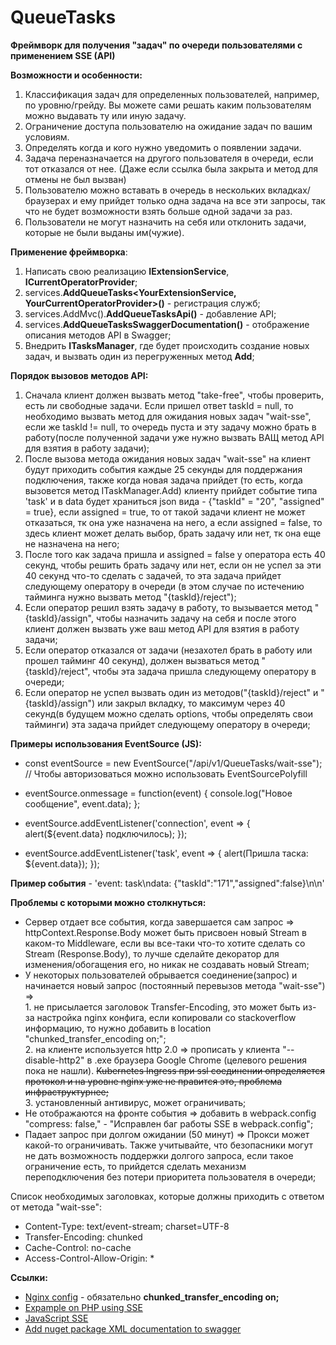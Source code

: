 # QueueTasks
**Фреймворк для получения "задач" по очереди пользователями с применением SSE (API)**


**Возможности и особенности:**
1. Классификация задач для определенных пользователей, например, по уровню/грейду. Вы можете сами решать каким пользователям можно выдавать ту или иную задачу.
2. Ограничение доступа пользователю на ожидание задач по вашим условиям.
3. Определять когда и кого нужно уведомить о появлении задачи.
4. Задача переназначается на другого пользователя в очереди, если тот отказался от нее. (Даже если ссылка была закрыта и метод для отмены не был вызван)
5. Пользователю можно вставать в очередь в нескольких вкладках/браузерах и ему прийдет только одна задача на все эти запросы, так что не будет возможности взять больше одной задачи за раз. 
6. Пользователи не могут назначить на себя или отклонить задачи, которые не были выданы им(чужие).


**Применение фреймворка**:
1. Написать свою реализацию **IExtensionService**, **ICurrentOperatorProvider**;
2. services.**AddQueueTasks<YourExtensionService, YourCurrentOperatorProvider>()** - регистрация служб;
3. services.AddMvc().**AddQueueTasksApi()** - добавление API;
4. services.**AddQueueTasksSwaggerDocumentation()** - отображение описания методов API в Swagger;
5. Внедрить **ITasksManager**, где будет происходить создание новых задач, и вызвать один из перегруженных метод **Add**;


**Порядок вызовов методов API:**
1. Сначала клиент должен вызвать метод "take-free", чтобы проверить, есть ли свободные задачи.
Если пришел ответ taskId = null, то необходимо вызвать метод для ожидания новых задач "wait-sse",
если же taskId != null, то очередь пуста и эту задачу можно брать в работу(после полученной задачи уже нужно вызвать ВАЩ метод API для взятия в работу задачи);
2. После вызова метода ожидания новых задач "wait-sse" на клиент будут приходить события каждые 25 секунды для поддержания подключения, 
также когда новая задача прийдет (то есть, когда вызовется метод ITaskManager.Add) клиенту прийдет событие типа 'task' и в data будет храниться json вида - 
{"taskId" = "20", "assigned" = true},
если assigned = true, то от такой задачи клиент не может отказаться, тк она уже назначена на него, 
а если assigned = false, то здесь клиент может делать выбор, брать задачу или нет, тк она еще не назначена на него;
3. После того как задача пришла и assigned = false у оператора есть 40 секунд, чтобы решить брать задачу или нет, если он не успел за эти 40 секунд что-то сделать с задачей, 
то эта задача прийдет следующему оператору в очереди (в этом случае по истечению тайминга нужно вызвать метод "{taskId}/reject");
4. Если оператор решил взять задачу в работу, то вызывается метод "{taskId}/assign", чтобы назначить задачу на себя и 
после этого клиент должен вызвать уже ваш метод API для взятия в работу задачи;
5. Если оператор отказался от задачи (незахотел брать в работу или прошел тайминг 40 секунд), должен вызваться метод "{taskId}/reject", 
чтобы эта задача пришла следующему оператору в очереди;
6. Если оператор не успел вызвать один из методов("{taskId}/reject" и "{taskId}/assign") или закрыл вкладку, 
то максимум через 40 секунд(в будущем можно сделать options, чтобы определять свои тайминги) эта задача прийдет следующему оператору в очереди;

**Примеры использования EventSource (JS):**

- const eventSource = new EventSource("/api/v1/QueueTasks/wait-sse"); // Чтобы авторизоваться можно использовать EventSourcePolyfill

- eventSource.onmessage = function(event) {
  console.log("Новое сообщение", event.data);
};

- eventSource.addEventListener('connection', event => {
  alert(${event.data} подключилось);
});

- eventSource.addEventListener('task', event => {
  alert(Пришла таска: ${event.data});
});

**Пример события** - 'event: task\ndata: {"taskId":"171","assigned":false}\n\n'

**Проблемы с которыми можно столкнуться:**
- Сервер отдает все события, когда завершается сам запрос => httpContext.Response.Body может быть присвоен новый Stream в каком-то Middleware,
если вы все-таки что-то хотите сделать со Stream (Response.Body),
то лучше сделайте декоратор для изменения/обогащения его, но никак не создавать новый Stream;
- У некоторых пользователей обрывается соединение(запрос) и начинается новый запрос (постоянный перевызов метода "wait-sse") =></br>
        1. не присылается заголовок Transfer-Encoding, это может быть из-за настройка nginx конфига,
        если копировали со stackoverflow информацию, то нужно добавить в location "chunked_transfer_encoding on;";</br>
        2. на клиенте используется http 2.0 => прописать у клиента "--disable-http2" в .exe браузера Google Chrome (целевого решения пока не нашли).
        ~~Kubernetes Ingress при ssl соединении определяется протокол и на уровне nginx уже не правится это, проблема инфраструктурнее;~~</br>
        3. установленный антивирус, может ограничивать;</br>
- Не отображаются на фронте события => добавить в webpack.config "compress: false," - "Исправлен баг работы SSE в webpack.config";
- Падает запрос при долгом ожидании (50 минут) => Прокси может какой-то ограничивать. Также учитывайте, что безопасники могут не дать возможность поддержки долгого запроса, 
если такое ограничение есть, то прийдется сделать механизм переподключения без потери приоритета пользователя в очереди;

Список необходимых заголовках, которые должны приходить с ответом от метода "wait-sse":
- Content-Type: text/event-stream; charset=UTF-8
- Transfer-Encoding: chunked
- Cache-Control: no-cache
- Access-Control-Allow-Origin: *

**Ссылки:**
- [Nginx config](https://stackoverflow.com/questions/13672743/eventsource-server-sent-events-through-nginx "location section") - обязательно **chunked_transfer_encoding on;**
- [Expample on PHP using SSE](https://developer.mozilla.org/ru/docs/Web/API/Server-sent_events/Using_server-sent_events "Пример SSE на PHP")
- [JavaScript SSE](https://learn.javascript.ru/server-sent-events "Как использовать SSE в JS")
- [Add nuget package XML documentation to swagger](https://snede.net/add-nuget-package-xml-documentation-to-swagger/ "Подтягивание xml документации из nuget пакета")